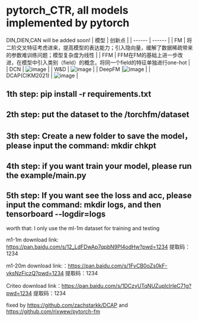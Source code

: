 pytorch_CTR, all models implemented by pytorch
===
DIN,DIEN,CAN will be added soon!
| 模型 | 创新点 |
| ------ | ------ |
| FM | 将二阶交叉特征考虑进来，提高模型的表达能力；引入隐向量，缓解了数据稀疏带来的参数难训练问题；模型复杂度为线性 |
| FFM | FFM在FM的基础上进一步改进，在模型中引入类别（field）的概念，将同一个field的特征单独进行one-hot |
| DCN | ![image](https://user-images.githubusercontent.com/53995142/157873085-81734661-4446-4eea-890a-ec727db512fd.png) |
| W&D | ![image](https://user-images.githubusercontent.com/53995142/157873175-99764297-86ac-4e29-9558-4adf3e9bfa31.png) |
| DeepFM |![image](https://user-images.githubusercontent.com/53995142/157873272-8f20c240-5f4a-477c-99e8-e3441030c6d3.png) |
| DCAP(CIKM2021) | ![image](https://user-images.githubusercontent.com/53995142/157872865-2a897619-2893-4a8c-8590-51b35f1d21a8.png) |

1th step: pip install -r requirements.txt
--
2th step: put the dataset to the /torchfm/dataset
--
3th step: Create a new folder to save the model，please input the command: mkdir chkpt
--
4th step: if you want train your model, please run the example/main.py 
--
5th step: If you want see the loss and acc, please input the command: mkdir logs, and then tensorboard --logdir=logs
--
worth that: I only use the ml-1m dataset for training and testing

m1-1m download link: https://pan.baidu.com/s/12_LdFDwAp7qpbN9Pl4odHw?pwd=1234 提取码：1234 

m1-20m download link:：https://pan.baidu.com/s/1FvCB0oZs0kF-vksNzFiczQ?pwd=1234 提取码：1234 

Criteo download link：https://pan.baidu.com/s/1DCzyUTqNUZuplcIrIeC71g?pwd=1234 提取码：1234 

fixed by https://github.com/zachstarkk/DCAP and https://github.com/rixwew/pytorch-fm

